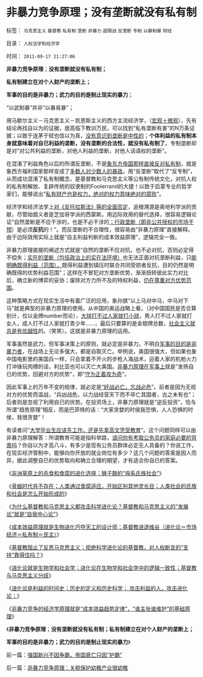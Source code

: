 # 非暴力竞争原理；没有垄断就没有私有制

标签： `马克思主义` `基督教` `私有制` `垄断` `非暴力` `超限战` `反垄断` `专制` `以暴制暴` `财经` 

目录： `人权法学和经济学`

时间： `2011-09-17 21:27:06`

**非暴力竞争原理**；**没有垄断就没有私有制；**

**私有制建立在对个人财产的垄断上；**

**军事的目的是非暴力；武力的目的是制止现实的暴力**；

“以武制暴”并非“以暴易暴”；

用马歇尔主义－马克思主义－凯恩斯主义的西方主流经济学，（[宏观＋微观](../../../2011/6/25/博弈论和凯恩斯主义都是伪科学.md)），先有结论再找自以为的证据，居高临下教训万民，可以找到“私有垄断有害”的N万条证据；以致于连茅于轼也信以为真，[没有意识到垄断是中性的](../../../2010/11/4/市场的垄断基础将自然消失，反垄断的恶劣后果.md)；**个体利益的私有制本身就意味着对自已利益的垄断，没有垄断的合法性，就没有私有制了**。专制垄断却是对“对公共利益的垄断，对他人利益的垄断，对他人话语权的垄断”。

在混淆了利益角色以后的所谓反垄断，不是[象东方帝国那样直接反对私有制](../../../2010/11/4/反垄断情结就是均贫富的民粹情结复贫富差距.md)，就是象西方福利国家那样变成了[多数人对少数人的暴政](../../../2010/3/3/为什么历史治乱循环总是不息更残暴？.md)。用“反垄断”取代了“反专制”，从而成功混淆了私有制概念，是基督教和马克思主义等公有制传统文化，对抗人权的私有制解放、复辟传统的奴隶制的Foolerrand的大捷！以致于启蒙专业的哲学家们，能够说出“[私有财产也是权力，绝对的权力意味绝对的腐败](../../../2010/11/4/反垄断情结就是均贫富的民粹情结复贫富差距.md)”。

经济学和经济法学上[对《反托拉斯法》等的全面否定](../../../2011/7/4/反托拉斯法是恶法＝（工会托拉斯Vs企业托拉斯）.md)，追根溯源是奥地利学派的贡献，尽管始倡义者是芝加哥学派的西蒙斯。用边际效用的替代选择，很容易逻辑论证“自然垄断是不应干涉的，也是不必干涉的[；行政垄断（即非公共授权的市场干预](../../../2010/11/3/“反垄断情结”与社会主义思路的深远渊源.md)）是必须**反抗**的！”。而反垄断的不合理性，很容易由“非暴力原理”直接解释。由于边际效用实际上就是“自主利益判断的成本效益原理”，逻辑完全一致。

非暴力原理直接的阐述方式就是“自然的垄断不应对抗，也不必对抗，否则必定得不偿失；[实在的垄断（包括政治上的实在法环境）](../../../2010/8/1/实在法（体）与善恶无关及革命的误区.md)也无法正面对抗垄断利益，只[能明确既得利益（范围），](../../../2009/8/28/反既得利益即“反利益可得”.md)既得利益遭到镇压时联合共同受损者反抗，目的仍然是明确既得的优势利益范围”；这样在不冒犯对方垄断优势，渐渐扭转彼此实力对比后，确立新的博弈的妥协；废除对方力所不及的特权利益，[仍在尊重对方优势范围](../../../2010/5/12/法治什么条件下是合理的？是低成本的？.md)。

这种策略方式在现实生活中有着广泛的应用，象孙膑“以上马对中马，中马对下马”就是典型的非暴力原理的使用。从中国的奥运战略上看，（对中国国民是否合算别计，仅以金牌number而论），[大球打不过人家就打小球](../../../2010/7/1/有什么样的球迷，就有什么样的中国足球.md)，男人打不过人家就打女人，成人打不过人家就打青少年……，最后只要算的是金银牌总数，[社会主义就总是有优越性](../../../2011/5/27/蒙代尔三角和民主进程和奇迹.md)的。（笑笑）。这就是非暴力原理的运用。

军事虽然是武力，但军事决策上的原则，就必定是非暴力。不明白[军事的目的是非暴力者](../../../2011/2/26/呼吁和平！不要挑拨冲突！.md)，在战场上无论多强大，都是自取灭亡。举例说，美国很强大，但如果也象中国电影里的美国兵一样，只会拿着不开火的步枪人海战术，迎着人家的机枪火力打冲锋玩肉搏的话，利比亚也可以灭亡大美国。[非暴力原理在军事上](../../../2009/6/23/守为正着攻为奇.md)就是“发扬自已的优势，回避对方的优势”，即“[守为正着攻为奇](../../../2009/6/23/守为正着攻为奇.md)”。

因此军事上的万年不变的规律，就必定是[“好战必亡，忘战必危](../../../2009/12/15/好战必亡，忘战必危.md)”。前者是因为无视对方的优势而滥战，“兵凶战危，以力战经营天下而不卒亡其国者，古之未有也”；后者则是忽视了利用自已的优势。在投资场上，非暴力原理就是“逆反投资”，恰与所谓“趋势原理”相反，而是巴菲特的话：“大家贪婪的时侯我恐惧，人人恐惧的时侯，我很贪婪”！

有读者问“[大学毕业生应该先工作，还是先拿高文凭受教育](../../../2008/12/31/失业大学生“职业炒股”是天真地缺乏职业信心.md)”。这个问题同样可以由非暴力原理解答：所谓教育可能是指科举路，[请问你有考取公务员的家庭必要的背景吗](../../../2009/1/30/教育产业化，考公务员，大学生失业.md)？你自以为才高八斗，有多少是现有公务员群体必定无人具备的？你说工作，在现实经济管制中，能够向你开放的就业岗位有多少？这几个问题的答案是因人而异，据此调整自已的优势取向和确立合理的期望，才有适合你自已的答案。

《[非洲草原上的杀食和食腐的进化选择；狮子群的“母系氏族社会”](../../../2011/9/15/非洲草原上的杀食和食腐的进化选择.md)》

《[骨器时代并不存在；人类通过食腐适应，开始区别其他灵长目；人类社会的氏族和社会是怎么开始形成的](../../../2011/9/15/骨器时代不存在；人类食腐革命.md)》

《[为什么基督教和马克思主义都攻击科学进化论？基督教和马克思主义的“发展论”就是“自我中心论”](../../../2011/9/16/为什么基督教和马克思主义都攻击科学进化论？.md)》

《[成本效益原理就是生物进化巧夺天工的设计师；基督教进退维谷（进化论＝市场经济＝私有制＝民主）](../../../2011/9/16/如果基督教是正确的，马克思主义就必定是真理.md)》

《[基督教阻止了反思马克思主义；拒绝科学进化论的基督教，对人权断言的“支持”靠得住吗？](../../../2011/9/16/基督教阻止了反思马克思主义.md)》

《[进化论就是生物学和社会学；进化论在生物学和社会学中的逻辑一致性；基督教与马克思主义分歧](../../../2011/9/16/进化论就是生物学和社会学；基督教与马克思主义的分歧.md)》

《[进化论是利益的时间史；历史的定义和历史科学； 攻击利益的人，攻击进化论；](../../../2011/9/16/进化论是利益的时间史；历史的定义和历史科学；.md)》

《[非暴力竞争的经济学原理就是“成本效益趋势定律”，“谁主张谁维护”的基础原理](../../../2011/9/17/强国新兴不因争霸，帝国衰亡只因“护霸”.md)》

《**非暴力竞争原理**；**没有垄断就没有私有制；私有制建立在对个人财产的垄断上；**

**军事的目的是非暴力；武力的目的是制止现实的暴力**》



前一篇：[强国新兴不因争霸，帝国衰亡只因“护霸”](../../../2011/9/17/强国新兴不因争霸，帝国衰亡只因“护霸”.md)

后一篇：[非暴力竞争原理：关税保护幼稚产业很幼稚](../../../2011/9/17/非暴力竞争原理：关税保护幼稚产业很幼稚.md)